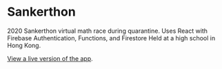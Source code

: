 # Sankerthon

2020 Sankerthon virtual math race during quarantine. Uses React with Firebase Authentication, Functions, and Firestore
Held at a high school in Hong Kong.

[View a live version of the app](https://sankerthon.web.app).
